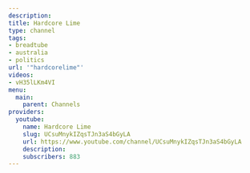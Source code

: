 ```yaml
---
description:
title: Hardcore Lime
type: channel
tags:
- breadtube
- australia
- politics
url: '"hardcorelime"'
videos:
- vH35lLKm4VI
menu:
  main:
    parent: Channels
providers:
  youtube:
    name: Hardcore Lime
    slug: UCsuMnykIZqsTJn3aS4bGyLA
    url: https://www.youtube.com/channel/UCsuMnykIZqsTJn3aS4bGyLA
    description:
    subscribers: 883
---
```

